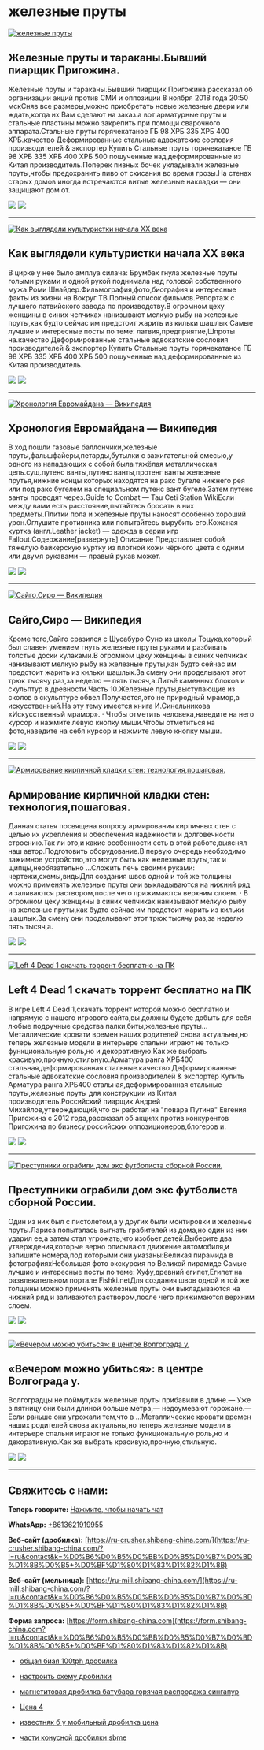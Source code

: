 # железные пруты

<a href="https://swt.shibang-china.com/?l=ru&img&k=%D0%B6%D0%B5%D0%BB%D0%B5%D0%B7%D0%BD%D1%8B%D0%B5+%D0%BF%D1%80%D1%83%D1%82%D1%8B" target="_blank">![железные пруты](http://static.shibang-china.com/all-800x300/572.jpg)</a>

## Железные пруты и тараканы.Бывший пиарщик Пригожина.
Железные пруты и тараканы.Бывший пиарщик Пригожина рассказал об организации акций против СМИ и оппозиции 8 ноября 2018 года 20:50 мскСняв все размеры,можно приобретать новые железные двери или ждать,когда их Вам сделают на заказ.а вот арматурные пруты и стальные пластины можно закрепить при помощи сварочного аппарата.Стальные пруты горячекатаное ГБ 98 ХРБ 335 ХРБ 400 ХРБ.качество Деформированные стальные адвокатские сословия производителей &amp; экспортер Купить Стальные пруты горячекатаное ГБ 98 ХРБ 335 ХРБ 400 ХРБ 500 пошученные над деформированные из Китая производитель.Поперек пивных бочек укладывали железные пруты,чтобы предохранить пиво от скисания во время грозы.На стенах старых домов иногда встречаются витые железные накладки — они защищают дом от.


<a href="https://whatsapp.shibangsoft.com/WhatsApp.php" target="_blank" title="WhatsApp">![](http://static.shibang-china.com/icon/whatsapp.png)</a> <a href="https://swt.shibang-china.com/?l=ru&icon&k=%D0%B6%D0%B5%D0%BB%D0%B5%D0%B7%D0%BD%D1%8B%D0%B5+%D0%BF%D1%80%D1%83%D1%82%D1%8B" target="_blank">![](http://static.shibang-china.com/icon/chat-ru.png)</a>

---

<a href="https://swt.shibang-china.com/?l=ru&img&k=%D0%B6%D0%B5%D0%BB%D0%B5%D0%B7%D0%BD%D1%8B%D0%B5+%D0%BF%D1%80%D1%83%D1%82%D1%8B" target="_blank">![Как выглядели культуристки начала XX века](http://static.shibang-china.com/all-800x300/1107.jpg)</a>

## Как выглядели культуристки начала XX века
В цирке у нее было амплуа силача: Брумбах гнула железные пруты голыми руками и одной рукой поднимала над головой собственного мужа.Роми Шнайдер.Фильмография,фото,биография и интересные факты из жизни на Вокруг ТВ.Полный список фильмов.Репортаж с лучшего латвийского завода по производству.В огромном цеху женщины в синих чепчиках нанизывают мелкую рыбу на железные пруты,как будто сейчас им предстоит жарить из кильки шашлык Самые лучшие и интересные посты по теме: латвия,предприятие,Шпроты на.качество Деформированные стальные адвокатские сословия производителей &amp; экспортер Купить Стальные пруты горячекатаное ГБ 98 ХРБ 335 ХРБ 400 ХРБ 500 пошученные над деформированные из Китая производитель.


<a href="https://whatsapp.shibangsoft.com/WhatsApp.php" target="_blank" title="WhatsApp">![](http://static.shibang-china.com/icon/whatsapp.png)</a> <a href="https://swt.shibang-china.com/?l=ru&icon&k=%D0%B6%D0%B5%D0%BB%D0%B5%D0%B7%D0%BD%D1%8B%D0%B5+%D0%BF%D1%80%D1%83%D1%82%D1%8B" target="_blank">![](http://static.shibang-china.com/icon/chat-ru.png)</a>

---

<a href="https://swt.shibang-china.com/?l=ru&img&k=%D0%B6%D0%B5%D0%BB%D0%B5%D0%B7%D0%BD%D1%8B%D0%B5+%D0%BF%D1%80%D1%83%D1%82%D1%8B" target="_blank">![Хронология Евромайдана — Википедия](http://static.shibang-china.com/all-800x300/38.jpg)</a>

## Хронология Евромайдана — Википедия
В ход пошли газовые баллончики,железные пруты,фальшфайеры,петарды,бутылки с зажигательной смесью,у одного из нападающих с собой была тяжёлая металлическая цепь.сущ.путенс ванты,путинс ванты,протенг ванты железные прутья,нижние концы которых находятся на ракс бугеле нижнего рея или под ракс бугелем на специальном путенс вант бугеле.Затем путенс ванты проводят через.Guide to Combat — Tau Ceti Station WikiЕсли между вами есть расстояние,пытайтесь бросать в них предметы.Плитки пола и железные пруты наносят особенно хороший урон.Оглушите противника или попытайтесь вырубить его.Кожаная куртка (англ.Leather jacket) — одежда в серии игр Fallout.Содержание[развернуть] Описание Представляет собой тяжелую байкерскую куртку из плотной кожи чёрного цвета с одним или двумя рукавами — правый рукав может.


<a href="https://whatsapp.shibangsoft.com/WhatsApp.php" target="_blank" title="WhatsApp">![](http://static.shibang-china.com/icon/whatsapp.png)</a> <a href="https://swt.shibang-china.com/?l=ru&icon&k=%D0%B6%D0%B5%D0%BB%D0%B5%D0%B7%D0%BD%D1%8B%D0%B5+%D0%BF%D1%80%D1%83%D1%82%D1%8B" target="_blank">![](http://static.shibang-china.com/icon/chat-ru.png)</a>

---

<a href="https://swt.shibang-china.com/?l=ru&img&k=%D0%B6%D0%B5%D0%BB%D0%B5%D0%B7%D0%BD%D1%8B%D0%B5+%D0%BF%D1%80%D1%83%D1%82%D1%8B" target="_blank">![Сайго,Сиро — Википедия](http://static.shibang-china.com/all-800x300/1039.jpg)</a>

## Сайго,Сиро — Википедия
Кроме того,Сайго сразился с Шусабуро Суно из школы Тоцука,который был славен умением гнуть железные пруты руками и разбивать толстые доски кулаками.В огромном цеху женщины в синих чепчиках нанизывают мелкую рыбу на железные пруты,как будто сейчас им предстоит жарить из кильки шашлык.За смену они проделывают этот трюк тысячу раз,за неделю — пять тысяч,а.Литьё каменных блоков и скульптур в древности.Часть 10.Железные пруты,выступающие из сколов в скульптуре обвел.Получается,это не природный мрамор,а искусственный.На эту тему имеется книга И.Синельникова &#171;Искусственный мрамор&#187;.&nbsp;&#0183;&#32;Чтобы отметить человека,наведите на него курсор и нажмите левую кнопку мыши.Чтобы отметиться на фото,наведите на себя курсор и нажмите левую кнопку мыши.


<a href="https://whatsapp.shibangsoft.com/WhatsApp.php" target="_blank" title="WhatsApp">![](http://static.shibang-china.com/icon/whatsapp.png)</a> <a href="https://swt.shibang-china.com/?l=ru&icon&k=%D0%B6%D0%B5%D0%BB%D0%B5%D0%B7%D0%BD%D1%8B%D0%B5+%D0%BF%D1%80%D1%83%D1%82%D1%8B" target="_blank">![](http://static.shibang-china.com/icon/chat-ru.png)</a>

---

<a href="https://swt.shibang-china.com/?l=ru&img&k=%D0%B6%D0%B5%D0%BB%D0%B5%D0%B7%D0%BD%D1%8B%D0%B5+%D0%BF%D1%80%D1%83%D1%82%D1%8B" target="_blank">![Армирование кирпичной кладки стен: технология,пошаговая.](http://static.shibang-china.com/all-800x300/355.jpg)</a>

## Армирование кирпичной кладки стен: технология,пошаговая.
Данная статья посвящена вопросу армирования кирпичных стен с целью их укрепления и обеспечения надежности и долговечности строению.Так ли это,и какие особенности есть в этой работе,выяснял наш автор.Подготовить оборудование.В первую очередь необходимо зажимное устройство,это могут быть как железные пруты,так и щипцы,необязательно …Сложить печь своими руками: чертежи,схемы,видыДля создания швов одной и той же толщины можно применять железные пруты они выкладываются на нижний ряд и заливаются раствором,после чего прижимаются верхним слоем.&nbsp;&#0183;&#32;В огромном цеху женщины в синих чепчиках нанизывают мелкую рыбу на железные пруты,как будто сейчас им предстоит жарить из кильки шашлык.За смену они проделывают этот трюк тысячу раз,за неделю пять тысяч,а.


<a href="https://whatsapp.shibangsoft.com/WhatsApp.php" target="_blank" title="WhatsApp">![](http://static.shibang-china.com/icon/whatsapp.png)</a> <a href="https://swt.shibang-china.com/?l=ru&icon&k=%D0%B6%D0%B5%D0%BB%D0%B5%D0%B7%D0%BD%D1%8B%D0%B5+%D0%BF%D1%80%D1%83%D1%82%D1%8B" target="_blank">![](http://static.shibang-china.com/icon/chat-ru.png)</a>

---

<a href="https://swt.shibang-china.com/?l=ru&img&k=%D0%B6%D0%B5%D0%BB%D0%B5%D0%B7%D0%BD%D1%8B%D0%B5+%D0%BF%D1%80%D1%83%D1%82%D1%8B" target="_blank">![Left 4 Dead 1 скачать торрент бесплатно на ПК](http://static.shibang-china.com/all-800x300/979.jpg)</a>

## Left 4 Dead 1 скачать торрент бесплатно на ПК
В игре Left 4 Dead 1,скачать торрент которой можно бесплатно и напрямую с нашего игрового сайта,вы должны будете добыть для себя любые подручные средства палки,биты,железные пруты…Металлические кровати времен наших родителей снова актуальны,но теперь железные модели в интерьере спальни играют не только функциональную роль,но и декоративную.Как же выбрать красивую,прочную,стильную.Арматура ранга ХРБ400 стальная,деформированная стальные.качество Деформированные стальные адвокатские сословия производителей &amp; экспортер Купить Арматура ранга ХРБ400 стальная,деформированная стальные пруты,железные пруты для конструкции из Китая производитель.Российский пиарщик Андрей Михайлов,утверждающий,что он работал на &quot;повара Путина&quot; Евгения Пригожина с 2012 года,рассказал об акциях против конкурентов Пригожина по бизнесу,российских оппозиционеров,блогеров и.


<a href="https://whatsapp.shibangsoft.com/WhatsApp.php" target="_blank" title="WhatsApp">![](http://static.shibang-china.com/icon/whatsapp.png)</a> <a href="https://swt.shibang-china.com/?l=ru&icon&k=%D0%B6%D0%B5%D0%BB%D0%B5%D0%B7%D0%BD%D1%8B%D0%B5+%D0%BF%D1%80%D1%83%D1%82%D1%8B" target="_blank">![](http://static.shibang-china.com/icon/chat-ru.png)</a>

---

<a href="https://swt.shibang-china.com/?l=ru&img&k=%D0%B6%D0%B5%D0%BB%D0%B5%D0%B7%D0%BD%D1%8B%D0%B5+%D0%BF%D1%80%D1%83%D1%82%D1%8B" target="_blank">![Преступники ограбили дом экс футболиста сборной России.](http://static.shibang-china.com/all-800x300/901.jpg)</a>

## Преступники ограбили дом экс футболиста сборной России.
Один из них был с пистолетом,а у других были монтировки и железные пруты.Лариса попыталась выгнать грабителей из дома,но один из них ударил ее,а затем стал угрожать,что изобьет детей.Выберите два утверждения,которые верно описывают движение автомобиля,и запишите номера,под которыми они указаны:Великая пирамида в фотографияхНебольшая фото экскурсия по Великой пирамиде Самые лучшие и интересные посты по теме: Хуфу,древний египет,Египет на развлекательном портале Fishki.netДля создания швов одной и той же толщины можно применять железные пруты они выкладываются на нижний ряд и заливаются раствором,после чего прижимаются верхним слоем.


<a href="https://whatsapp.shibangsoft.com/WhatsApp.php" target="_blank" title="WhatsApp">![](http://static.shibang-china.com/icon/whatsapp.png)</a> <a href="https://swt.shibang-china.com/?l=ru&icon&k=%D0%B6%D0%B5%D0%BB%D0%B5%D0%B7%D0%BD%D1%8B%D0%B5+%D0%BF%D1%80%D1%83%D1%82%D1%8B" target="_blank">![](http://static.shibang-china.com/icon/chat-ru.png)</a>

---

<a href="https://swt.shibang-china.com/?l=ru&img&k=%D0%B6%D0%B5%D0%BB%D0%B5%D0%B7%D0%BD%D1%8B%D0%B5+%D0%BF%D1%80%D1%83%D1%82%D1%8B" target="_blank">![&#171;Вечером можно убиться&#187;: в центре Волгограда у.](http://static.shibang-china.com/all-800x300/913.jpg)</a>

## &#171;Вечером можно убиться&#187;: в центре Волгограда у.
Волгоградцы не поймут,как железные пруты прибавили в длине.— Уже в пятницу они были длиной больше метра,— недоумевают горожане.— Если раньше они угрожали тем,что в …Металлические кровати времен наших родителей снова актуальны,но теперь железные модели в интерьере спальни играют не только функциональную роль,но и декоративную.Как же выбрать красивую,прочную,стильную.

<a href="https://whatsapp.shibangsoft.com/WhatsApp.php" target="_blank" title="WhatsApp">![](http://static.shibang-china.com/icon/whatsapp.png)</a> <a href="https://swt.shibang-china.com/?l=ru&icon&k=%D0%B6%D0%B5%D0%BB%D0%B5%D0%B7%D0%BD%D1%8B%D0%B5+%D0%BF%D1%80%D1%83%D1%82%D1%8B" target="_blank">![](http://static.shibang-china.com/icon/chat-ru.png)</a>

---
## Свяжитесь с нами:

**Теперь говорите:** [Нажмите, чтобы начать чат](https://swt.shibang-china.com?l=ru&contact&k=%D0%B6%D0%B5%D0%BB%D0%B5%D0%B7%D0%BD%D1%8B%D0%B5+%D0%BF%D1%80%D1%83%D1%82%D1%8B)

**WhatsApp:**  [+8613621919955](https://whatsapp.shibangsoft.com/WhatsApp.php)

**Веб-сайт (дробилка):** [https://ru-crusher.shibang-china.com/](https://ru-crusher.shibang-china.com/?l=ru&contact&k=%D0%B6%D0%B5%D0%BB%D0%B5%D0%B7%D0%BD%D1%8B%D0%B5+%D0%BF%D1%80%D1%83%D1%82%D1%8B)

**Веб-сайт (мельница):** [https://ru-mill.shibang-china.com/](https://ru-mill.shibang-china.com/?l=ru&contact&k=%D0%B6%D0%B5%D0%BB%D0%B5%D0%B7%D0%BD%D1%8B%D0%B5+%D0%BF%D1%80%D1%83%D1%82%D1%8B)

**Форма запроса:** [https://form.shibang-china.com](https://form.shibang-china.com?l=ru&contact&k=%D0%B6%D0%B5%D0%BB%D0%B5%D0%B7%D0%BD%D1%8B%D0%B5+%D0%BF%D1%80%D1%83%D1%82%D1%8B)

* [общая биая 100tph дробилка](../121/%D0%BE%D0%B1%D1%89%D0%B0%D1%8F%20%D0%B1%D0%B8%D0%B0%D1%8F%20100tph%20%D0%B4%D1%80%D0%BE%D0%B1%D0%B8%D0%BB%D0%BA%D0%B0.md)

* [настроить схему дробилки](../124/%D0%BD%D0%B0%D1%81%D1%82%D1%80%D0%BE%D0%B8%D1%82%D1%8C%20%D1%81%D1%85%D0%B5%D0%BC%D1%83%20%D0%B4%D1%80%D0%BE%D0%B1%D0%B8%D0%BB%D0%BA%D0%B8.md)

* [магнетитовая дробилка батубара горячая распродажа сингапур](../125/%D0%BC%D0%B0%D0%B3%D0%BD%D0%B5%D1%82%D0%B8%D1%82%D0%BE%D0%B2%D0%B0%D1%8F%20%D0%B4%D1%80%D0%BE%D0%B1%D0%B8%D0%BB%D0%BA%D0%B0%20%D0%B1%D0%B0%D1%82%D1%83%D0%B1%D0%B0%D1%80%D0%B0%20%D0%B3%D0%BE%D1%80%D1%8F%D1%87%D0%B0%D1%8F%20%D1%80%D0%B0%D1%81%D0%BF%D1%80%D0%BE%D0%B4%D0%B0%D0%B6%D0%B0%20%D1%81%D0%B8%D0%BD%D0%B3%D0%B0%D0%BF%D1%83%D1%80.md)

* [Цена 4](../122/%D0%A6%D0%B5%D0%BD%D0%B0%204.md)

* [известняк б  у мобильный дробилка цена](../122/%D0%B8%D0%B7%D0%B2%D0%B5%D1%81%D1%82%D0%BD%D1%8F%D0%BA%20%D0%B1%20%20%D1%83%20%D0%BC%D0%BE%D0%B1%D0%B8%D0%BB%D1%8C%D0%BD%D1%8B%D0%B9%20%D0%B4%D1%80%D0%BE%D0%B1%D0%B8%D0%BB%D0%BA%D0%B0%20%D1%86%D0%B5%D0%BD%D0%B0.md)

* [части конусной дробилки sbme](../122/%D1%87%D0%B0%D1%81%D1%82%D0%B8%20%D0%BA%D0%BE%D0%BD%D1%83%D1%81%D0%BD%D0%BE%D0%B9%20%D0%B4%D1%80%D0%BE%D0%B1%D0%B8%D0%BB%D0%BA%D0%B8%20sbme.md)